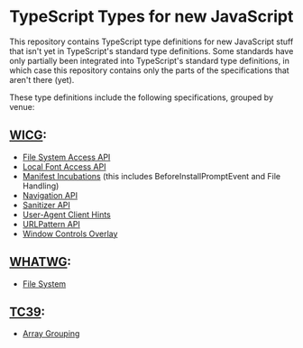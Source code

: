 
# TypeScript Types for new JavaScript

This repository contains TypeScript type definitions for new JavaScript stuff that isn't yet in TypeScript's standard type definitions. Some standards have only partially been integrated into TypeScript's standard type definitions, in which case this repository contains only the parts of the specifications that aren't there (yet).

These type definitions include the following specifications, grouped by venue:

## [WICG](https://wicg.io):
 - [File System Access API](https://wicg.github.io/file-system-access/)
 - [Local Font Access API](https://wicg.github.io/local-font-access/)
 - [Manifest Incubations](https://wicg.github.io/manifest-incubations) (this includes BeforeInstallPromptEvent and File Handling)
 - [Navigation API](https://wicg.github.io/navigation-api/)
 - [Sanitizer API](https://wicg.github.io/sanitizer-api/)
 - [User-Agent Client Hints](https://wicg.github.io/ua-client-hints/)
 - [URLPattern API](https://wicg.github.io/urlpattern/)
 - [Window Controls Overlay](https://wicg.github.io/window-controls-overlay/)

## [WHATWG](https://whatwg.org):
 - [File System](https://fs.spec.whatwg.org)

## [TC39](https://tc39.es):
 - [Array Grouping](https://tc39.es/proposal-array-grouping)
